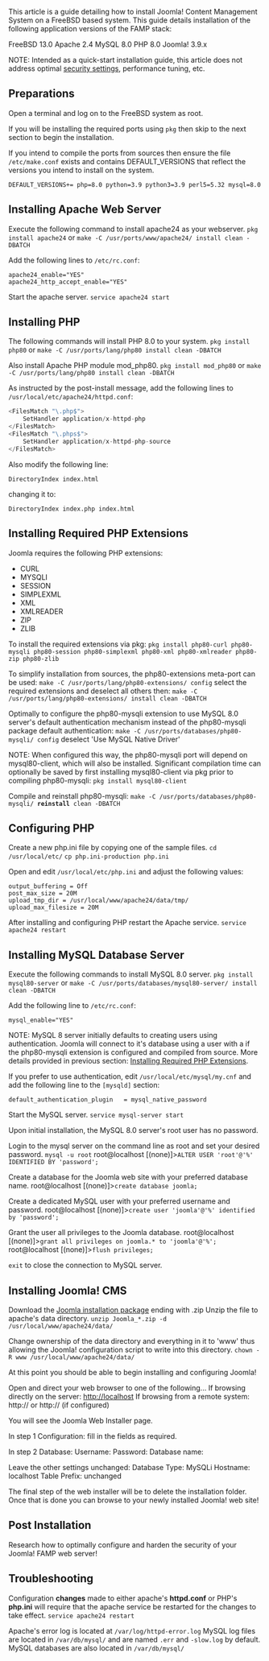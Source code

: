 <!-- Filename: FreeBSD_Installation / Display title: FreeBSD Installation -->

This article is a guide detailing how to install Joomla! Content
Management System on a FreeBSD based system.
This guide details installation of the following application versions of
the FAMP stack:

FreeBSD 13.0
Apache 2.4
MySQL 8.0
PHP 8.0
Joomla! 3.9.x

NOTE: Intended as a quick-start installation guide, this article does
not address optimal [security
settings](https://docs.joomla.org/Security_Checklist "Special:MyLanguage/Security Checklist"),
performance tuning, etc.


## Preparations

Open a terminal and log on to the FreeBSD system as root.

If you will be installing the required ports using `pkg` then skip to
the next section to begin the installation.

If you intend to compile the ports from sources then ensure the file
`/etc/make.conf` exists and contains DEFAULT_VERSIONS that reflect the
versions you intend to install on the system.

    DEFAULT_VERSIONS+= php=8.0 python=3.9 python3=3.9 perl5=5.32 mysql=8.0

## Installing Apache Web Server

Execute the following command to install apache24 as your webserver.
`pkg install apache24` or
`make -C /usr/ports/www/apache24/ install clean -DBATCH`

Add the following lines to `/etc/rc.conf`:

    apache24_enable="YES"
    apache24_http_accept_enable="YES"

Start the apache server.
`service apache24 start`


## Installing PHP

The following commands will install PHP 8.0 to your system.
`pkg install php80` or
`make -C /usr/ports/lang/php80 install clean -DBATCH`

Also install Apache PHP module mod_php80.
`pkg install mod_php80` or
`make -C /usr/ports/lang/php80 install clean -DBATCH`

As instructed by the post-install message, add the following lines to
`/usr/local/etc/apache24/httpd.conf`:

```php
<FilesMatch "\.php$">
    SetHandler application/x-httpd-php
</FilesMatch>
<FilesMatch "\.phps$">
    SetHandler application/x-httpd-php-source
</FilesMatch>
```

Also modify the following line:

    DirectoryIndex index.html

changing it to:

    DirectoryIndex index.php index.html

## Installing Required PHP Extensions

Joomla requires the following PHP extensions:

- CURL
- MYSQLI
- SESSION
- SIMPLEXML
- XML
- XMLREADER
- ZIP
- ZLIB

To install the required extensions via pkg:
`pkg install php80-curl php80-mysqli php80-session php80-simplexml php80-xml php80-xmlreader php80-zip php80-zlib`

To simplify installation from sources, the php80-extensions meta-port
can be used:
`make -C /usr/ports/lang/php80-extensions/ config`
select the required extensions and deselect all others then:
`make -C /usr/ports/lang/php80-extensions/ install clean -DBATCH`

Optimally to configure the php80-mysqli extension to use MySQL 8.0
server's default authentication mechanism instead of the php80-mysqli
package default authentication:
`make -C /usr/ports/databases/php80-mysqli/ config`
deselect 'Use MySQL Native Driver'

NOTE: When configured this way, the php80-mysqli port will depend on
mysql80-client, which will also be installed. Significant compilation
time can optionally be saved by first installing mysql80-client via pkg
prior to compiling php80-mysqli:
`pkg install mysql80-client`

Compile and reinstall php80-mysqli:
`make -C /usr/ports/databases/php80-mysqli/ `**`reinstall`**` clean -DBATCH`

## Configuring PHP

Create a new php.ini file by copying one of the sample files.
`cd /usr/local/etc/`
`cp php.ini-production php.ini`

Open and edit `/usr/local/etc/php.ini` and adjust the following values:

    output_buffering = Off
    post_max_size = 20M
    upload_tmp_dir = /usr/local/www/apache24/data/tmp/
    upload_max_filesize = 20M

After installing and configuring PHP restart the Apache service.
`service apache24 restart`


## Installing MySQL Database Server

Execute the following commands to install MySQL 8.0 server.
`pkg install mysql80-server` or
`make -C /usr/ports/databases/mysql80-server/ install clean -DBATCH`


Add the following line to `/etc/rc.conf`:

    mysql_enable="YES"

NOTE: MySQL 8 server initially defaults to creating users using
authentication. Joomla will connect to it's database using a user with a
if the php80-mysqli extension is configured and compiled from source.
More details provided in previous section: [Installing Required PHP
Extensions](https://docs.joomla.org/FreeBSD_Installation#Installing_Required_PHP_Extensions "FreeBSD Installation").

If you prefer to use authentication,
edit `/usr/local/etc/mysql/my.cnf` and add the following line to the
`[mysqld]` section:

    default_authentication_plugin   = mysql_native_password

Start the MySQL server.
`service mysql-server start`

Upon initial installation, the MySQL 8.0 server's root user has no
password.

Login to the mysql server on the command line as root and set your
desired password.
`mysql -u root`
root@localhost
\[(none)\]\>`ALTER USER 'root'@'%' IDENTIFIED BY 'password';`

Create a database for the Joomla web site with your preferred database
name.
root@localhost \[(none)\]\>`create database joomla;`

Create a dedicated MySQL user with your preferred username and
password.
root@localhost
\[(none)\]\>`create user 'joomla'@'%' identified by 'password';`

Grant the user all privileges to the Joomla database.
root@localhost
\[(none)\]\>`grant all privileges on joomla.* to 'joomla'@'%';`
root@localhost \[(none)\]\>`flush privileges;`

`exit` to close the connection to MySQL server.


## Installing Joomla! CMS

Download the
<a href="https://downloads.joomla.org/latest" class="external text"
target="_blank" rel="noreferrer noopener">Joomla installation
package</a> ending with .zip
Unzip the file to apache's data directory.
`unzip Joomla_*.zip -d /usr/local/www/apache24/data/`

Change ownership of the data directory and everything in it to 'www'
thus allowing the Joomla! configuration script to write into this
directory.
`chown -R www /usr/local/www/apache24/data/`

At this point you should be able to begin installing and configuring
Joomla!

Open and direct your web browser to one of the following...
If browsing directly on the server:
<a href="http://localhost" class="external free" target="_blank"
rel="nofollow noreferrer noopener">http://localhost</a>
If browsing from a remote system: http:// or http:// (if configured)

You will see the Joomla Web Installer page.


In step 1 Configuration:
fill in the fields as required.


In step 2 Database:
Username:
Password:
Database name:


Leave the other settings unchanged:
Database Type: MySQLi
Hostname: localhost
Table Prefix: unchanged


The final step of the web installer will be to delete the installation
folder.
Once that is done you can browse to your newly installed Joomla! web
site!


## Post Installation

Research how to optimally configure and harden the security of your
Joomla! FAMP web server!


## Troubleshooting

Configuration **changes** made to either apache's **httpd.conf** or
PHP's **php.ini** will require that the apache service be restarted for
the changes to take effect.
`service apache24 restart`


Apache's error log is located at `/var/log/httpd-error.log`
MySQL log files are located in `/var/db/mysql/` and are named `.err` and
`-slow.log` by default.
MySQL databases are also located in `/var/db/mysql/`
